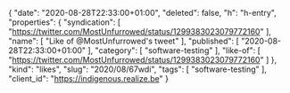 {
  "date": "2020-08-28T22:33:00+01:00",
  "deleted": false,
  "h": "h-entry",
  "properties": {
    "syndication": [
      "https://twitter.com/MostUnfurrowed/status/1299383023079772160"
    ],
    "name": [
      "Like of @MostUnfurrowed's tweet"
    ],
    "published": [
      "2020-08-28T22:33:00+01:00"
    ],
    "category": [
      "software-testing"
    ],
    "like-of": [
      "https://twitter.com/MostUnfurrowed/status/1299383023079772160"
    ]
  },
  "kind": "likes",
  "slug": "2020/08/67wdi",
  "tags": [
    "software-testing"
  ],
  "client_id": "https://indigenous.realize.be"
}
